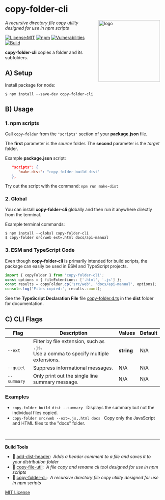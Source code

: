 # copy-folder-cli
<img src=https://centerkey.com/graphics/center-key-logo.svg align=right width=200 alt=logo>

_A recursive directory file copy utility designed for use in npm scripts_

[![License:MIT](https://img.shields.io/badge/License-MIT-blue.svg)](https://github.com/center-key/copy-folder-cli/blob/main/LICENSE.txt)
[![npm](https://img.shields.io/npm/v/copy-folder-cli.svg)](https://www.npmjs.com/package/copy-folder-cli)
[![Vulnerabilities](https://snyk.io/test/github/center-key/copy-folder-cli/badge.svg)](https://snyk.io/test/github/center-key/copy-folder-cli)
[![Build](https://github.com/center-key/copy-folder-cli/workflows/build/badge.svg)](https://github.com/center-key/copy-folder-cli/actions/workflows/run-spec-on-push.yaml)

**copy-folder-cli** copies a folder and its subfolders.

## A) Setup

Install package for node:
```shell
$ npm install --save-dev copy-folder-cli
```

## B) Usage

### 1. npm scripts
Call `copy-folder` from the `"scripts"` section of your **package.json** file.

The **first** parameter is the *source* folder.
The **second** parameter is the *target* folder.

Example **package.json** script:
```json
   "scripts": {
      "make-dist": "copy-folder build dist"
   },
```

Try out the script with the command: `npm run make-dist`

### 2. Global
You can install **copy-folder-cli** globally and then run it anywhere directly from the terminal.

Example terminal commands:
```shell
$ npm install --global copy-folder-cli
$ copy-folder src/web ext=.html docs/api-manual
```

### 3. ESM and TypeScript Code
Even though **copy-folder-cli** is primarily intended for build scripts, the package can easily be used in ESM and TypeScript projects.

``` typescript
import { copyFolder } from 'copy-folder-cli';
const options = { fileExtentions: ['.html', '.js'] };
const results = copyFolder.cp('src/web', 'docs/api-manual', options);
console.log('Files copied:', results.count);
```

See the **TypeScript Declaration File** file [copy-folder.d.ts](dist/copy-folder.d.ts) in the **dist** folder for documentation.

## C) CLI Flags

| Flag        | Description                                                                            | Values     | Default |
| ----------- | -------------------------------------------------------------------------------------- | ---------- | ------- |
| `--ext`     | Filter by file extension, such as `.js`.<br>Use a comma to specify multiple extensions. | **string** | N/A     |
| `--quiet`   | Suppress informational messages.                                                       | N/A        | N/A     |
| `--summary` | Only print out the single line summary message.                                        | N/A        | N/A     |

### Examples
   - `copy-folder build dist --summary` &nbsp; Displays the summary but not the individual files copied.
   - `copy-folder src/web --ext=.js,.html docs` &nbsp; Copy only the JavaScript and HTML files to the "docs" folder.

<br>

---
**Build Tools**
   - 🎋 [add-dist-header](https://github.com/center-key/add-dist-header):&nbsp; _Adds a header comment to a file and saves it to your distribution folder_
   - 📄 [copy-file-util](https://github.com/center-key/copy-file-util):&nbsp; _A file copy and rename cli tool designed for use in npm scripts_
   - 📂 [copy-folder-cli](https://github.com/center-key/copy-folder-cli):&nbsp; _A recursive directory file copy utility designed for use in npm scripts_

[MIT License](LICENSE.txt)
